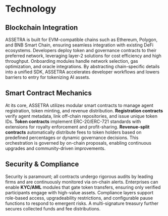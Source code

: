 # Technology

## Blockchain Integration

ASSETRA is built for EVM-compatible chains such as Ethereum, Polygon, and BNB Smart Chain, ensuring seamless integration with existing DeFi ecosystems. Developers deploy token and governance contracts to their preferred network, leveraging layer-2 solutions for cost efficiency and high throughput. Onboarding modules handle network selection, gas optimization, and oracle integrations. By abstracting chain-specific details into a unified SDK, ASSETRA accelerates developer workflows and lowers barriers to entry for tokenizing AI assets.

## Smart Contract Mechanics

At its core, ASSETRA utilizes modular smart contracts to manage agent registration, token minting, and revenue distribution. **Registration contracts** verify agent metadata, link off-chain repositories, and issue unique token IDs. **Token contracts** implement ERC-20/ERC-721 standards with extensions for royalty enforcement and profit-sharing. **Revenue-split contracts** automatically distribute fees to token holders based on predefined percentages or dynamic governance decisions. This orchestration is governed by on-chain proposals, enabling continuous upgrades and community-driven improvements.

## Security & Compliance

Security is paramount; all contracts undergo rigorous audits by leading firms and are continuously monitored via on-chain alerts. Enterprises can enable **KYC/AML** modules that gate token transfers, ensuring only verified participants engage with high-value assets. Compliance layers support role-based access, upgradeability restrictions, and configurable pause functions to respond to emergent risks. A multi-signature treasury further secures collected funds and fee distributions.
